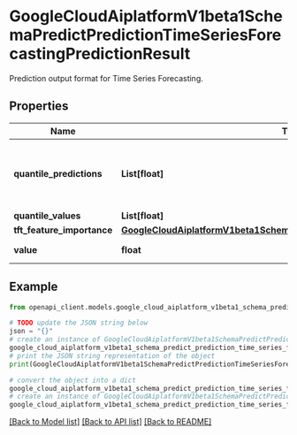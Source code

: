 # GoogleCloudAiplatformV1beta1SchemaPredictPredictionTimeSeriesForecastingPredictionResult

Prediction output format for Time Series Forecasting.

## Properties

Name | Type | Description | Notes
------------ | ------------- | ------------- | -------------
**quantile_predictions** | **List[float]** | Quantile predictions, in 1-1 correspondence with quantile_values. | [optional] 
**quantile_values** | **List[float]** | Quantile values. | [optional] 
**tft_feature_importance** | [**GoogleCloudAiplatformV1beta1SchemaPredictPredictionTftFeatureImportance**](GoogleCloudAiplatformV1beta1SchemaPredictPredictionTftFeatureImportance.md) |  | [optional] 
**value** | **float** | The regression value. | [optional] 

## Example

```python
from openapi_client.models.google_cloud_aiplatform_v1beta1_schema_predict_prediction_time_series_forecasting_prediction_result import GoogleCloudAiplatformV1beta1SchemaPredictPredictionTimeSeriesForecastingPredictionResult

# TODO update the JSON string below
json = "{}"
# create an instance of GoogleCloudAiplatformV1beta1SchemaPredictPredictionTimeSeriesForecastingPredictionResult from a JSON string
google_cloud_aiplatform_v1beta1_schema_predict_prediction_time_series_forecasting_prediction_result_instance = GoogleCloudAiplatformV1beta1SchemaPredictPredictionTimeSeriesForecastingPredictionResult.from_json(json)
# print the JSON string representation of the object
print(GoogleCloudAiplatformV1beta1SchemaPredictPredictionTimeSeriesForecastingPredictionResult.to_json())

# convert the object into a dict
google_cloud_aiplatform_v1beta1_schema_predict_prediction_time_series_forecasting_prediction_result_dict = google_cloud_aiplatform_v1beta1_schema_predict_prediction_time_series_forecasting_prediction_result_instance.to_dict()
# create an instance of GoogleCloudAiplatformV1beta1SchemaPredictPredictionTimeSeriesForecastingPredictionResult from a dict
google_cloud_aiplatform_v1beta1_schema_predict_prediction_time_series_forecasting_prediction_result_from_dict = GoogleCloudAiplatformV1beta1SchemaPredictPredictionTimeSeriesForecastingPredictionResult.from_dict(google_cloud_aiplatform_v1beta1_schema_predict_prediction_time_series_forecasting_prediction_result_dict)
```
[[Back to Model list]](../README.md#documentation-for-models) [[Back to API list]](../README.md#documentation-for-api-endpoints) [[Back to README]](../README.md)


